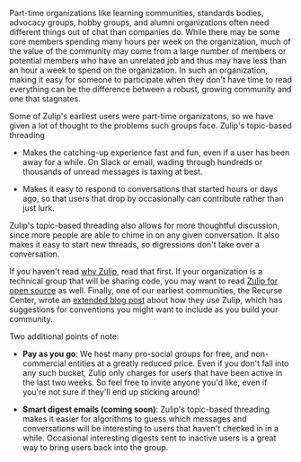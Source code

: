Part-time organizations like learning communities, standards bodies,
advocacy groups, hobby groups, and alumni organizations often need different
things out of chat than companies do. While there may be some core members
spending many hours per week on the organization, much of the value of the
community may come from a large number of members or potential members who
have an unrelated job and thus may have less than an hour a week to spend on
the organization. In such an organization, making it easy for someone to
participate when they don't have time to read everything can be the
difference between a robust, growing community and one that stagnates.

Some of Zulip's earliest users were part-time organizatons, so we have given
a lot of thought to the problems such groups face. Zulip's topic-based
threading

* Makes the catching-up experience fast and fun, even if a user has been
  away for a while. On Slack or email, wading through hundreds or thousands
  of unread messages is taxing at best.

* Makes it easy to respond to conversations that started hours or days ago,
  so that users that drop by occasionally can contribute rather than just
  lurk.

Zulip's topic-based threading also allows for more thoughtful discussion,
since more people are able to chime in on any given conversation. It also
makes it easy to start new threads, so digressions don't take over a
conversation.

If you haven't read [why Zulip](/why-zulip), read that first. If your
organization is a technical group that will be sharing code, you may want to
read [Zulip for open source](/for/open-source) as well. Finally, one of our
earliest communities, the Recurse Center, wrote an
[extended blog post](https://www.recurse.com/blog/112-how-rc-uses-zulip)
about how they use Zulip, which has suggestions for conventions you might
want to include as you build your community.

Two additional points of note:

* **Pay as you go**: We host many pro-social groups for free, and
  non-commercial entities at a greatly reduced price. Even if you don't fall
  into any such bucket, Zulip only charges for users that have been active
  in the last two weeks. So feel free to invite anyone you'd like, even if
  you're not sure if they'll end up sticking around!

* **Smart digest emails (coming soon)**: Zulip's topic-based threading makes
  it easier for algorithms to guess which messages and conversations will be
  interesting to users that haven't checked in in a while. Occasional
  interesting digests sent to inactive users is a great way to bring users
  back into the group.
